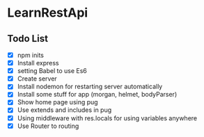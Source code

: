 # LearnRestApi

## Todo List

- [x] npm inits
- [x] Install express
- [x] setting Babel to use Es6
- [x] Create server
- [x] Install nodemon for restarting server automatically
- [x] Install some stuff for app (morgan, helmet, bodyParser)
- [x] Show home page using pug
- [x] Use extends and includes in pug
- [x] Using middleware with res.locals for using variables anywhere
- [x] Use Router to routing
